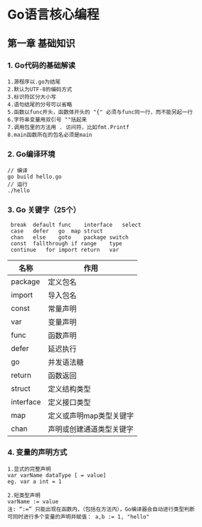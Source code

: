 # Go语言核心编程

## 第一章 基础知识
### 1. Go代码的基础解读

    1.源程序以.go为结尾
    2.默认为UTF-8的编码方式
    3.标识符区分大小写
    4.语句结尾的分号可以省略
    5.函数以func开头，函数体开头的 "{" 必须与func同一行，而不能另起一行
    6.字符串变量用双引号 ""括起来
    7.调用包里的方法用 . 访问符，比如fmt.Printf
    8.main函数所在的包名必须是main
    
### 2. Go编译环境
    // 编译
    go build hello.go
    // 运行
    ./hello
    
### 3. Go 关键字（25个）
     break  default func    interface   select
     case   defer   go  map struct
     chan   else    goto    package switch
     const  fallthrough if range    type
     continue   for import return   var


名称|作用
---|---
package | 定义包名
import | 导入包名
const | 常量声明
var | 变量声明
func | 函数声明
defer | 延迟执行
go | 并发语法糖
return | 函数返回
struct | 定义结构类型
interface | 定义接口类型
map | 定义或声明map类型关键字
chan | 声明或创建通道类型关键字
     
### 4. 变量的声明方式

    1.显式的完整声明
    var varName dataType [ = value]
    eg. var a int = 1
    
    2.短类型声明
    varName := value
    注: “:=” 只能出现在函数内，（包括在方法内），Go编译器会自动进行类型判断
    可同时进行多个变量的声明并赋值： a,b := 1, "hello"
    